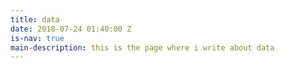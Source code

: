 ```yaml
---
title: data
date: 2018-07-24 01:40:00 Z
is-nav: true
main-description: this is the page where i write about data
---
```


